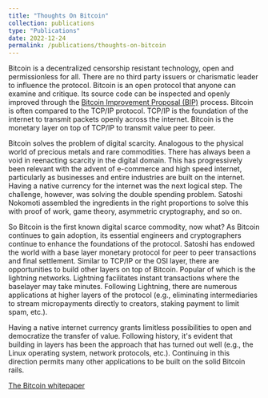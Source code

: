 ```yaml
---
title: "Thoughts On Bitcoin"
collection: publications
type: "Publications"
date: 2022-12-24
permalink: /publications/thoughts-on-bitcoin
---
```


Bitcoin is a decentralized censorship resistant technology, open and permissionless for all. There are no third party issuers or charismatic leader to influence the protocol. Bitcoin is an open protocol that anyone can examine and critique. Its source code can be inspected and openly improved through the [Bitcoin Improvement Proposal (BIP)](https://github.com/bitcoin/bips) process. Bitcoin is often compared to the TCP/IP protocol. TCP/IP is the foundation of the internet to transmit packets openly across the internet. Bitcoin is the monetary layer on top of TCP/IP to transmit value peer to peer. 

Bitcoin solves the problem of digital scarcity. Analogous to the physical world of precious metals and rare commodities. There has always been a void in reenacting scarcity in the digital domain. This has progressively been relevant with the advent of e-commerce and high speed internet, particularly as businesses and entire industries are built on the internet. Having a native currency for the internet was the next logical step. The challenge, however, was solving the double spending problem. Satoshi Nokomoti assembled the ingredients in the right proportions to solve this with proof of work, game theory, asymmetric cryptography, and so on.

So Bitcoin is the first known digital scarce commodity, now what? As Bitcoin continues to gain adoption, its essential engineers and cryptographers continue to enhance the foundations of the protocol. Satoshi has endowed the world with a base layer monetary protocol for peer to peer transactions and final settlement. Similar to TCP/IP or the OSI layer, there are opportunities to build other layers on top of Bitcoin. Popular of which is the lightning networks. Lightning facilitates instant transactions where the baselayer may take minutes. Following Lightning, there are numerous applications at higher layers of the protocol (e.g., eliminating intermediaries to stream micropayments directly to creators, staking payment to limit spam, etc.). 

Having a native internet currency grants limitless possibilities to open and democratize the transfer of value. Following history, it's evident that building in layers has been the approach that has turned out well (e.g., the Linux operating system, network protocols, etc.). Continuing in this direction permits many other applications to be built on the solid Bitcoin rails.


[The Bitcoin whitepaper](https://bitcoin.org/bitcoin.pdf)